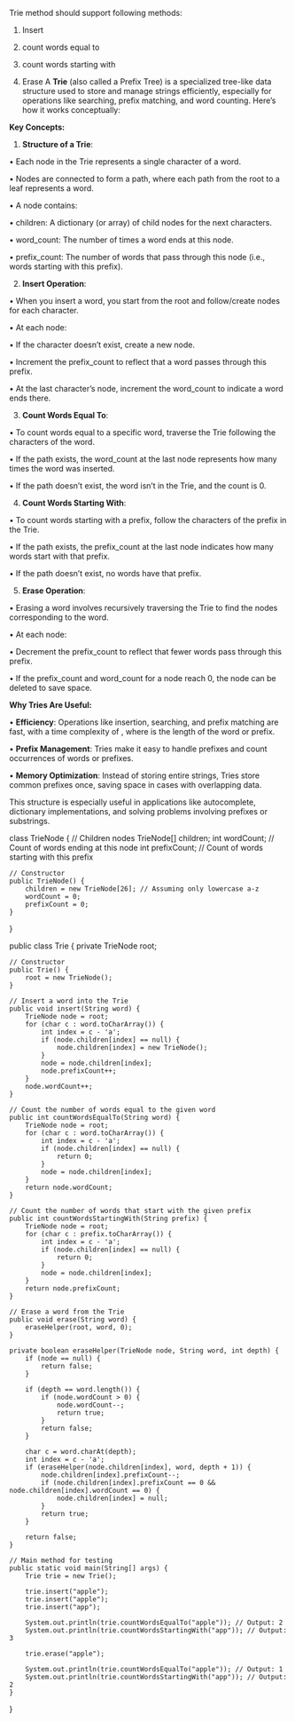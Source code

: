 Trie method should support following methods:

1. Insert

2. count words equal to

3. count words starting with 

4. Erase
A **Trie** (also called a Prefix Tree) is a specialized tree-like data structure used to store and manage strings efficiently, especially for operations like searching, prefix matching, and word counting. Here’s how it works conceptually:

  

**Key Concepts:**

1. **Structure of a Trie**:

• Each node in the Trie represents a single character of a word.

• Nodes are connected to form a path, where each path from the root to a leaf represents a word.

• A node contains:

• children: A dictionary (or array) of child nodes for the next characters.

• word_count: The number of times a word ends at this node.

• prefix_count: The number of words that pass through this node (i.e., words starting with this prefix).

2. **Insert Operation**:

• When you insert a word, you start from the root and follow/create nodes for each character.

• At each node:

• If the character doesn’t exist, create a new node.

• Increment the prefix_count to reflect that a word passes through this prefix.

• At the last character’s node, increment the word_count to indicate a word ends there.

3. **Count Words Equal To**:

• To count words equal to a specific word, traverse the Trie following the characters of the word.

• If the path exists, the word_count at the last node represents how many times the word was inserted.

• If the path doesn’t exist, the word isn’t in the Trie, and the count is 0.

4. **Count Words Starting With**:

• To count words starting with a prefix, follow the characters of the prefix in the Trie.

• If the path exists, the prefix_count at the last node indicates how many words start with that prefix.

• If the path doesn’t exist, no words have that prefix.

5. **Erase Operation**:

• Erasing a word involves recursively traversing the Trie to find the nodes corresponding to the word.

• At each node:

• Decrement the prefix_count to reflect that fewer words pass through this prefix.

• If the prefix_count and word_count for a node reach 0, the node can be deleted to save space.

**Why Tries Are Useful:**

• **Efficiency**: Operations like insertion, searching, and prefix matching are fast, with a time complexity of , where is the length of the word or prefix.

• **Prefix Management**: Tries make it easy to handle prefixes and count occurrences of words or prefixes.

• **Memory Optimization**: Instead of storing entire strings, Tries store common prefixes once, saving space in cases with overlapping data.

  

This structure is especially useful in applications like autocomplete, dictionary implementations, and solving problems involving prefixes or substrings.


class TrieNode {
    // Children nodes
    TrieNode[] children;
    int wordCount;       // Count of words ending at this node
    int prefixCount;     // Count of words starting with this prefix

    // Constructor
    public TrieNode() {
        children = new TrieNode[26]; // Assuming only lowercase a-z
        wordCount = 0;
        prefixCount = 0;
    }
}

public class Trie {
    private TrieNode root;

    // Constructor
    public Trie() {
        root = new TrieNode();
    }

    // Insert a word into the Trie
    public void insert(String word) {
        TrieNode node = root;
        for (char c : word.toCharArray()) {
            int index = c - 'a';
            if (node.children[index] == null) {
                node.children[index] = new TrieNode();
            }
            node = node.children[index];
            node.prefixCount++;
        }
        node.wordCount++;
    }

    // Count the number of words equal to the given word
    public int countWordsEqualTo(String word) {
        TrieNode node = root;
        for (char c : word.toCharArray()) {
            int index = c - 'a';
            if (node.children[index] == null) {
                return 0;
            }
            node = node.children[index];
        }
        return node.wordCount;
    }

    // Count the number of words that start with the given prefix
    public int countWordsStartingWith(String prefix) {
        TrieNode node = root;
        for (char c : prefix.toCharArray()) {
            int index = c - 'a';
            if (node.children[index] == null) {
                return 0;
            }
            node = node.children[index];
        }
        return node.prefixCount;
    }

    // Erase a word from the Trie
    public void erase(String word) {
        eraseHelper(root, word, 0);
    }

    private boolean eraseHelper(TrieNode node, String word, int depth) {
        if (node == null) {
            return false;
        }

        if (depth == word.length()) {
            if (node.wordCount > 0) {
                node.wordCount--;
                return true;
            }
            return false;
        }

        char c = word.charAt(depth);
        int index = c - 'a';
        if (eraseHelper(node.children[index], word, depth + 1)) {
            node.children[index].prefixCount--;
            if (node.children[index].prefixCount == 0 && node.children[index].wordCount == 0) {
                node.children[index] = null;
            }
            return true;
        }

        return false;
    }

    // Main method for testing
    public static void main(String[] args) {
        Trie trie = new Trie();

        trie.insert("apple");
        trie.insert("apple");
        trie.insert("app");

        System.out.println(trie.countWordsEqualTo("apple")); // Output: 2
        System.out.println(trie.countWordsStartingWith("app")); // Output: 3

        trie.erase("apple");

        System.out.println(trie.countWordsEqualTo("apple")); // Output: 1
        System.out.println(trie.countWordsStartingWith("app")); // Output: 2
    }
}

